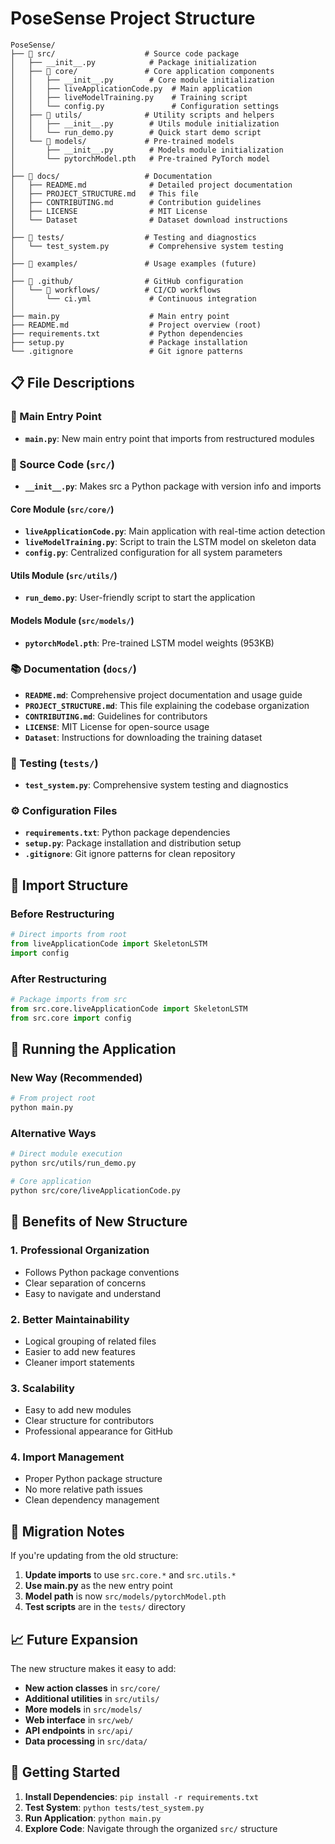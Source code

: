 # PoseSense Project Structure

```
PoseSense/
├── 📁 src/                    # Source code package
│   ├── __init__.py            # Package initialization
│   ├── 📁 core/               # Core application components
│   │   ├── __init__.py        # Core module initialization
│   │   ├── liveApplicationCode.py  # Main application
│   │   ├── liveModelTraining.py    # Training script
│   │   └── config.py               # Configuration settings
│   ├── 📁 utils/              # Utility scripts and helpers
│   │   ├── __init__.py        # Utils module initialization
│   │   └── run_demo.py        # Quick start demo script
│   └── 📁 models/             # Pre-trained models
│       ├── __init__.py        # Models module initialization
│       └── pytorchModel.pth   # Pre-trained PyTorch model
│
├── 📁 docs/                   # Documentation
│   ├── README.md              # Detailed project documentation
│   ├── PROJECT_STRUCTURE.md   # This file
│   ├── CONTRIBUTING.md        # Contribution guidelines
│   ├── LICENSE                # MIT License
│   └── Dataset                # Dataset download instructions
│
├── 📁 tests/                  # Testing and diagnostics
│   └── test_system.py         # Comprehensive system testing
│
├── 📁 examples/               # Usage examples (future)
│
├── 📁 .github/                # GitHub configuration
│   └── 📁 workflows/          # CI/CD workflows
│       └── ci.yml             # Continuous integration
│
├── main.py                    # Main entry point
├── README.md                  # Project overview (root)
├── requirements.txt           # Python dependencies
├── setup.py                   # Package installation
└── .gitignore                 # Git ignore patterns
```

## 📋 File Descriptions

### 🚀 Main Entry Point
- **`main.py`**: New main entry point that imports from restructured modules

### 📁 Source Code (`src/`)
- **`__init__.py`**: Makes src a Python package with version info and imports

#### Core Module (`src/core/`)
- **`liveApplicationCode.py`**: Main application with real-time action detection
- **`liveModelTraining.py`**: Script to train the LSTM model on skeleton data
- **`config.py`**: Centralized configuration for all system parameters

#### Utils Module (`src/utils/`)
- **`run_demo.py`**: User-friendly script to start the application

#### Models Module (`src/models/`)
- **`pytorchModel.pth`**: Pre-trained LSTM model weights (953KB)

### 📚 Documentation (`docs/`)
- **`README.md`**: Comprehensive project documentation and usage guide
- **`PROJECT_STRUCTURE.md`**: This file explaining the codebase organization
- **`CONTRIBUTING.md`**: Guidelines for contributors
- **`LICENSE`**: MIT License for open-source usage
- **`Dataset`**: Instructions for downloading the training dataset

### 🧪 Testing (`tests/`)
- **`test_system.py`**: Comprehensive system testing and diagnostics

### ⚙️ Configuration Files
- **`requirements.txt`**: Python package dependencies
- **`setup.py`**: Package installation and distribution setup
- **`.gitignore`**: Git ignore patterns for clean repository

## 🔄 Import Structure

### Before Restructuring
```python
# Direct imports from root
from liveApplicationCode import SkeletonLSTM
import config
```

### After Restructuring
```python
# Package imports from src
from src.core.liveApplicationCode import SkeletonLSTM
from src.core import config
```

## 🚀 Running the Application

### New Way (Recommended)
```bash
# From project root
python main.py
```

### Alternative Ways
```bash
# Direct module execution
python src/utils/run_demo.py

# Core application
python src/core/liveApplicationCode.py
```

## 🎯 Benefits of New Structure

### 1. **Professional Organization**
- Follows Python package conventions
- Clear separation of concerns
- Easy to navigate and understand

### 2. **Better Maintainability**
- Logical grouping of related files
- Easier to add new features
- Cleaner import statements

### 3. **Scalability**
- Easy to add new modules
- Clear structure for contributors
- Professional appearance for GitHub

### 4. **Import Management**
- Proper Python package structure
- No more relative path issues
- Clean dependency management

## 🔧 Migration Notes

If you're updating from the old structure:

1. **Update imports** to use `src.core.*` and `src.utils.*`
2. **Use main.py** as the new entry point
3. **Model path** is now `src/models/pytorchModel.pth`
4. **Test scripts** are in the `tests/` directory

## 📈 Future Expansion

The new structure makes it easy to add:

- **New action classes** in `src/core/`
- **Additional utilities** in `src/utils/`
- **More models** in `src/models/`
- **Web interface** in `src/web/`
- **API endpoints** in `src/api/`
- **Data processing** in `src/data/`

## 🎉 Getting Started

1. **Install Dependencies**: `pip install -r requirements.txt`
2. **Test System**: `python tests/test_system.py`
3. **Run Application**: `python main.py`
4. **Explore Code**: Navigate through the organized `src/` structure 